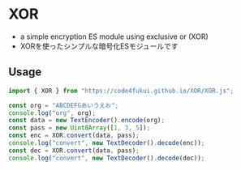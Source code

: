 # XOR

- a simple encryption ES module using exclusive or (XOR)
- XORを使ったシンプルな暗号化ESモジュールです

## Usage

```javascript
import { XOR } from "https://code4fukui.github.io/XOR/XOR.js";

const org = "ABCDEFGあいうえお";
console.log("org", org);
const data = new TextEncoder().encode(org);
const pass = new Uint8Array([1, 3, 5]);
const enc = XOR.convert(data, pass);
console.log("convert", new TextDecoder().decode(enc));
const dec = XOR.convert(data, pass);
console.log("convert", new TextDecoder().decode(dec));
```
